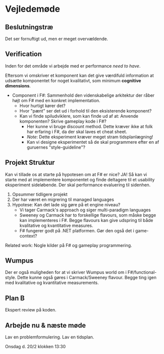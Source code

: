 # Vejledemøde

## Beslutningstræ
Det ser fornuftigt ud, men er meget overvældende.

## Verification
Inden for det område vi arbejde med er performance *need to have*.

Eftersom vi omskriver et komponent kan det give værdifuld information at udsætte komponentet for noget kvalitativt, som minimum **cognitive dimensions**.

- Component i F#: Sammenhold den videnskabelige arkitektur der råber højt om F# med en konkret implementation.
  - Hvor hurtigt kører det?
  - Hvor "pænt" ser det ud i forhold til den eksisterende komponent?
  - Kan vi finde spiludviklere, som kan finde ud af at: Anvende komponenten? Skrive gameplay kode i F#?
    - Her kunne vi bruge discount method. Dette kræver ikke at folk har erfaring i F#, da der skal laves et cheat sheet.
    - *Note*: Dette eksperiment kræver meget stram tidsplanlægning!
    - Kan vi designe eksperimentet så de skal programmere efter en af guruernes "style-guideline"?

## Projekt Struktur
Kan vi tillade os at starte på hypotesen om at F# er nice? JA! Så kan vi starte med at implementere komponentet og finde deltagere til et usability eksperiment sideløbende. Der skal performance evaluering til sidenhen.

1) Opsummer tidligere projekt
2) Der har været en migrering til managed languages
3) Hypotese: Kan det lade sig gøre på et engine niveau?
   - Vi tager Carmack's approach og siger multi-paradigm languages
   - Sweeney og Carmack har to forskellige flavours, som måske begge kan implementeres i F#. Begge flavours kan give udspring til både kvalitative og kvantitative measures.
   - F# fungerer godt på .NET platformen. Gør den også det i game-context?

Related work: Nogle kilder på F# og gameplay programmering.

## Wumpus
Der er også muligheden for at vi skriver Wumpus world om i F#/functional-style. Dette kunne også gøres i Carmack/Sweeney flavour. Begge ting igen med kvalitative og kvantitative measurements. 

## Plan B
Ekspert review på koden.

## Arbejde nu & næste møde
Lav en problemformulering. Lav en tidsplan.

Onsdag d. 20/2 klokken 13:30
